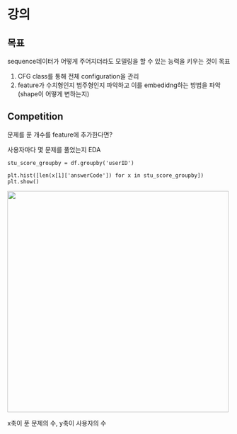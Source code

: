 # 강의
## 목표
sequence데이터가 어떻게 주어지더라도 모델링을 할 수 있는 능력을 키우는 것이 목표
1. CFG class를 통해 전체 configuration을 관리
2. feature가 수치형인지 범주형인지 파악하고 이를 embedidng하는 방법을 파악(shape이 어떻게 변하는지)

## Competition
문제를 푼 개수를 feature에 추가한다면?

사용자마다 몇 문제를 풀었는지 EDA
```
stu_score_groupby = df.groupby('userID')

plt.hist([len(x[1]['answerCode']) for x in stu_score_groupby])
plt.show()
```

<img src="https://user-images.githubusercontent.com/12611645/119823105-6394db00-bf2f-11eb-9a05-4eea27ae0352.png" width="500"/>

x축이 푼 문제의 수, y축이 사용자의 수
